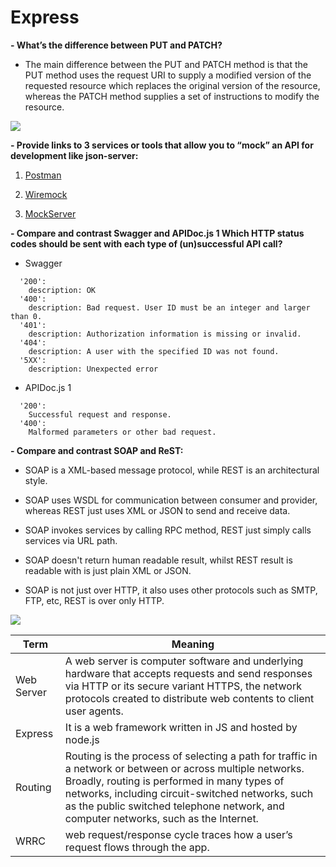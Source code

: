 # Express

**- What’s the difference between PUT and PATCH?**

- The main difference between the PUT and PATCH method is that the PUT method uses the request URI to supply a modified version of the requested resource which replaces the original version of the resource, whereas the PATCH method supplies a set of instructions to modify the resource.

![](https://www.devopsschool.com/blog/wp-content/uploads/2020/04/put-vs-post-patch.jpg)

**- Provide links to 3 services or tools that allow you to “mock” an API for development like json-server:**   

1. [Postman](https://www.postman.com/)

2. [Wiremock](http://wiremock.org/)

3. [MockServer](https://www.mock-server.com/)


**- Compare and contrast Swagger and APIDoc.js 1 Which HTTP status codes should be sent with each type of (un)successful API call?**  

- Swagger 

```
  '200':
    description: OK
  '400':
    description: Bad request. User ID must be an integer and larger than 0.
  '401':
    description: Authorization information is missing or invalid.
  '404':
    description: A user with the specified ID was not found.
  '5XX':
    description: Unexpected error
```

- APIDoc.js 1

```
  '200':
  	Successful request and response.
  '400':
  	Malformed parameters or other bad request.
```

**- Compare and contrast SOAP and ReST:**  

- SOAP is a XML-based message protocol, while REST is an architectural style.

- SOAP uses WSDL for communication between consumer and provider, whereas REST just uses XML or JSON to send and receive data. 

- SOAP invokes services by calling RPC method, REST just simply calls services via URL path.

- SOAP doesn't return human readable result, whilst REST result is readable with is just plain XML or JSON.

- SOAP is not just over HTTP, it also uses other protocols such as SMTP, FTP, etc, REST is over only HTTP.

![](https://3.bp.blogspot.com/-zg3xuzcWTXg/Vaj0gLvGabI/AAAAAAAADZU/fhE-v_AXJFA/s640/SOAP%2Bvs%2BREST%2Bin%2BJava.png)

Term|Meaning
------------|-----
Web Server |A web server is computer software and underlying hardware that accepts requests and send responses via HTTP or its secure variant HTTPS, the network protocols created to distribute web contents  to client user agents.
Express|It is a web framework written in JS and hosted by node.js
Routing|Routing is the process of selecting a path for traffic in a network or between or across multiple networks. Broadly, routing is performed in many types of networks, including circuit-switched networks, such as the public switched telephone network, and computer networks, such as the Internet.
WRRC|web request/response cycle traces how a user’s request flows through the app.
